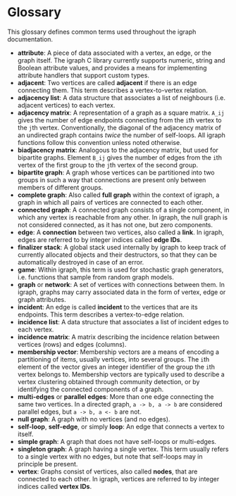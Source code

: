 <!--
  The glossary is generated from these Markdown sources using
    pandoc glossary.md --to docbook > glossary.xml
  and manually updated to fit into the documentation system.
-->

# Glossary

This glossary defines common terms used throughout the igraph documentation.

 - **attribute**: A piece of data associated with a vertex, an edge, or the graph itself. The igraph C library currently supports numeric, string and Boolean attribute values, and provides a means for implementing attribute handlers that support custom types.
 - **adjacent**: Two vertices are called **adjacent** if there is an edge connecting them. This term describes a vertex-to-vertex relation.
 - **adjacency list**: A data structure that associates a list of neighbours (i.e. adjacent vertices) to each vertex.
 - **adjacency matrix**: A representation of a graph as a square matrix. `A_ij` gives the number of edge endpoints connecting from the `i`th vertex to the `j`th vertex. Conventionally, the diagonal of the adjacency matrix of an undirected graph contains _twice_ the number of self-loops. All igraph functions follow this convention unless noted otherwise.
 - **biadjacency matrix**: Analogous to the adjacency matrix, but used for bipartite graphs. Element `B_ij` gives the number of edges from the `i`th vertex of the first group to the `j`th vertex of the second group.
 - **bipartite graph**: A graph whose vertices can be partitioned into two groups in such a way that connections are present only between members of different groups.
 - **complete graph**: Also called **full graph** within the context of igraph, a graph in which all pairs of vertices are connected to each other.
 - **connected graph**: A connected graph consists of a single component, in which any vertex is reachable from any other. In igraph, the null graph is not considered connected, as it has not one, but zero components.
 - **edge**: A **connection** between two vertices, also called a **link**. In igraph, edges are referred to by integer indices called **edge IDs**.
 - **finalizer stack**: A global stack used internally by igraph to keep track of currently allocated objects and their destructors, so that they can be automatically destroyed in case of an error.
 - **game**: Within igraph, this term is used for stochastic graph generators, i.e. functions that sample from random graph models.
 - **graph** or **network**: A set of vertices with connections between them. In igraph, graphs may carry associated data in the form of vertex, edge or graph attributes.
 - **incident**: An edge is called **incident** to the vertices that are its endpoints. This term describes a vertex-to-edge relation.
 - **incidence list**: A data structure that associates a list of incident edges to each vertex.
 - **incidence matrix**: A matrix describing the incidence relation between vertices (rows) and edges (columns).
 - **membership vector**: Membership vectors are a means of encoding a partitioning of items, usually vertices, into several groups. The `i`th element of the vector gives an integer identifier of the group the `i`th vertex belongs to. Membership vectors are typically used to describe a vertex clustering obtained through community detection, or by identifying the connected components of a graph.
 - **multi-edges** or **parallel edges**: More than one edge connecting the same two vertices. In a directed graph, `a -> b, a -> b` are considered parallel edges, but `a -> b, a <- b` are not.
 - **null graph**: A graph with no vertices (and no edges).
 - **self-loop**, **self-edge**, or simply **loop**: An edge that connects a vertex to itself.
 - **simple graph**: A graph that does not have self-loops or multi-edges.
 - **singleton graph**: A graph having a single vertex. This term usually refers to a single vertex with no edges, but note that self-loops may in principle be present.
 - **vertex**: Graphs consist of vertices, also called **nodes**, that are connected to each other. In igraph, vertices are referred to by integer indices called **vertex IDs**.
